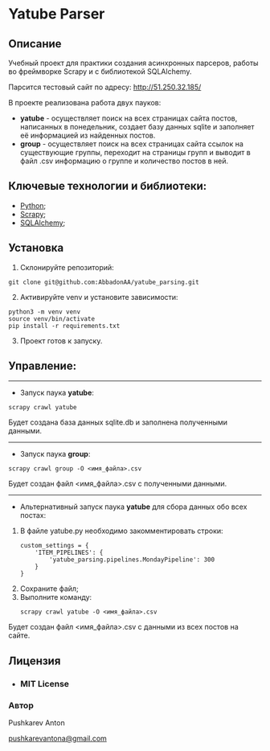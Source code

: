 # Yatube Parser

## Описание

Учебный проект для практики создания асинхронных парсеров, работы во фреймворке Scrapy и с библиотекой SQLAlchemy.

Парсится тестовый сайт по адресу: http://51.250.32.185/

В проекте реализована работа двух пауков:
- **yatube** - осуществляет поиск на всех страницах сайта постов, написанных в понедельник, создает базу данных sqlite и заполняет её информацией из найденных постов.
- **group** - осуществляет поиск на всех страницах сайта ссылок на существующие группы, переходит на страницы групп и выводит в файл .csv информацию о группе и количество постов в ней.

## Ключевые технологии и библиотеки:
- [Python](https://www.python.org/);
- [Scrapy](https://pypi.org/project/Scrapy/);
- [SQLAlchemy](https://pypi.org/project/SQLAlchemy/);

## Установка
1. Склонируйте репозиторий:
```
git clone git@github.com:AbbadonAA/yatube_parsing.git
```
2. Активируйте venv и установите зависимости:
```
python3 -m venv venv
source venv/bin/activate
pip install -r requirements.txt
```
3. Проект готов к запуску.

## Управление:
---
- Запуск паука **yatube**:
```
scrapy crawl yatube
```
Будет создана база данных sqlite.db и заполнена полученными данными.

---

- Запуск паука **group**:
```
scrapy crawl group -O <имя_файла>.csv
```
Будет создан файл <имя_файла>.csv с полученными данными.

---

- Альтернативный запуск паука **yatube** для сбора данных обо всех постах:
1. В файле yatube.py необходимо закомментировать строки:
    ```
    custom_settings = {
        'ITEM_PIPELINES': {
            'yatube_parsing.pipelines.MondayPipeline': 300
        }
    }
    ```
2. Сохраните файл;
3. Выполните команду:
    ```
    scrapy crawl yatube -O <имя_файла>.csv
    ```
Будет создан файл <имя_файла>.csv с данными из всех постов на сайте.

## Лицензия
- ### **MIT License**

### Автор
Pushkarev Anton

pushkarevantona@gmail.com

